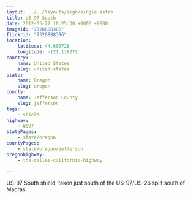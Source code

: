 ```yaml
---
layout: ../../layouts/sign/single.astro
title: US-97 South
date: 2012-05-27 10:25:30 +0000 +0000
imageid: "7320888386"
flickrid: "7320888386"
location:
    latitude: 44.606728
    longitude: -121.139271
country:
    name: United States
    slug: united-states
state:
    name: Oregon
    slug: oregon
county:
    name: Jefferson County
    slug: jefferson
tags:
    - shield
highway:
    - us97
statePages:
    - state/oregon
countyPages:
    - state/oregon/jefferson
oregonhighway:
    - the-dalles-california-highway

---
```

US-97 South shield, taken just south of the US-97/US-26 split south of Madras.